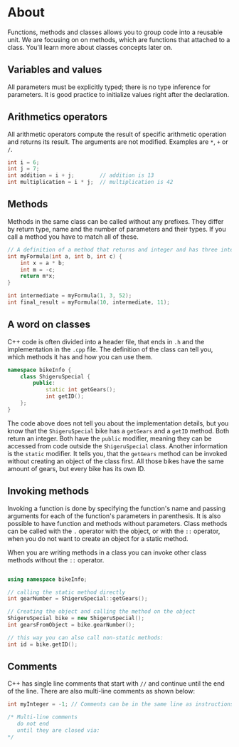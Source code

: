 # About

Functions, methods and classes allows you to group code into a reusable unit. We are focusing on on methods, which 
are functions that attached to a class. You'll learn more about classes concepts later on. 

## Variables and values

All parameters must be explicitly typed; there is no type inference for parameters.
It is good practice to initialize values right after the declaration.

## Arithmetics operators

All arithmetic operators compute the result of specific arithmetic operation and returns its result. The arguments are not modified. Examples are `*`, `+` or `/`.

```cpp
int i = 6;
int j = 7;
int addition = i + j;        // addition is 13
int multiplication = i * j;  // multiplication is 42
```

## Methods

Methods in the same class can be called without any prefixes. They differ by return type, name and the number of parameters and their types. If you call a method you have to match all of these. 

```cpp
// A definition of a method that returns and integer and has three integer arguments:
int myFormula(int a, int b, int c) {
    int x = a * b;
    int m = -c;
    return m*x;
}

int intermediate = myFormula(1, 3, 52);
int final_result = myFormula(10, intermediate, 11);
```

## A word on classes

C++ code is often divided into a header file, that ends in `.h` and the implementation in the `.cpp` file.
The definition of the class can tell you, which methods it has and how you can use them.

```cpp
namespace bikeInfo {
    class ShigeruSpecial {
        public:
            static int getGears();
            int getID();
    };
}
```
The code above does not tell you about the implementation details, but you know that the `ShigeruSpecial` bike has 
a `getGears` and a `getID` method. Both return an integer. Both have the `public` modifier, meaning they can be accessed from code outside the `ShigeruSpecial` class. Another information is the `static` modifier. It tells you, that the `getGears` method can be invoked without creating an object of the class first. All those bikes have the same amount of gears, but every bike has its own ID.

## Invoking methods

Invoking a function is done by specifying the function's name and passing arguments for each of the function's parameters in parenthesis. It is also possible to have function and methods without parameters. Class methods 
can be called with the `.` operator with the object, or with the `::` operator, when you do not want to create 
an object for a static method.

When you are writing methods in a class you can invoke other class methods without the `::` operator.

```cpp

using namespace bikeInfo;

// calling the static method directly
int gearNumber = ShigeruSpecial::getGears();

// Creating the object and calling the method on the object
ShigeruSpecial bike = new ShigeruSpecial();
int gearsFromObject = bike.gearNumber();

// this way you can also call non-static methods:
int id = bike.getID();
```

## Comments

C++ has single line comments that start with `//` and continue until the end of the line. There are also multi-line comments as shown below:

```cpp
int myInteger = -1; // Comments can be in the same line as instructions

/* Multi-line comments
   do not end 
   until they are closed via:
*/
``` 